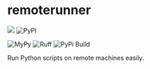 # remoterunner

[![](https://img.shields.io/pypi/pyversions/remoterunner.svg)](https://pypi.org/pypi/remoterunner/)
![PyPI](https://img.shields.io/pypi/v/remoterunner.svg?style=plastic)

![MyPy](https://github.com/justincdavis/remoterunner/actions/workflows/mypy.yaml/badge.svg?branch=main)
![Ruff](https://github.com/justincdavis/remoterunner/actions/workflows/ruff.yaml/badge.svg?branch=main)
![PyPi Build](https://github.com/justincdavis/remoterunner/actions/workflows/build-check.yaml/badge.svg?branch=main)

Run Python scripts on remote machines easily.
